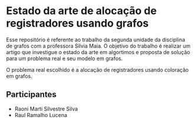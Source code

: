 # Estado da arte de alocação de registradores usando grafos

Esse repositório é referente ao trabalho da segunda unidade da disciplina de grafos com a professora Silvia Maia. O objetivo do trabalho é realizar um artigo que investigue o estado da arte em algortimos e proposta de solução para um problema real e seu modelo em grafos.

O problema real escolhido é a alocação de registradores usando coloração em grafos.

## Participantes

- Raoni Marti Silvestre Silva
- Raul Ramalho Lucena
